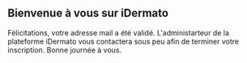 ## Bienvenue à vous sur iDermato

Félicitations, votre adresse mail a été validé. L'administarteur de la plateforme iDermato vous contactera sous peu afin de terminer votre inscription.
Bonne journée à vous.
